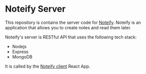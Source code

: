 # Noteify Server
 This repository is contains the server code for [Noteify](https://noteify.vercel.app). Noteify is an application that allows you to create notes and read them later.

 Noteify's server is RESTful API that uses the following tech stack:
 - Nodejs
 - Express
 - MongoDB

 It is called by the [Noteify client](https://github.com/AhmedAbbasDeveloper/noteify-client) React App.
